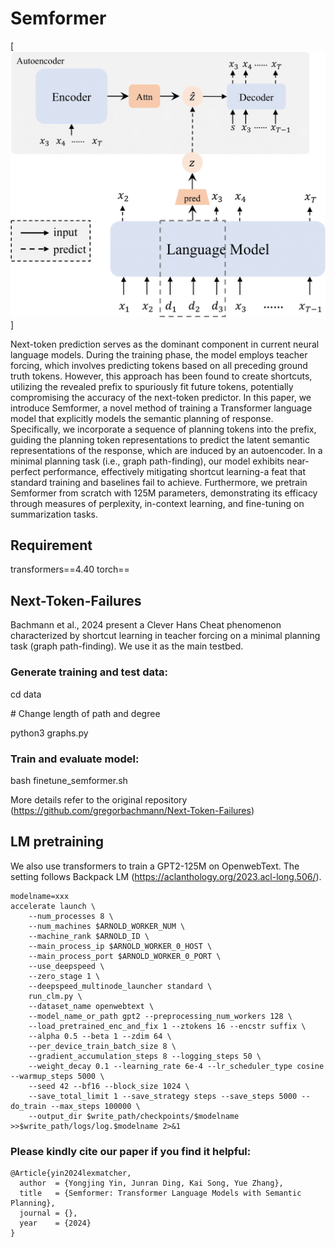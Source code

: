 # Semformer

[![Sem](model-1.png)]


Next-token prediction serves as the dominant component in current neural language models. During the training phase, the model employs teacher forcing, which involves predicting tokens based on all preceding ground truth tokens. However, this approach has been found to create shortcuts, utilizing the revealed prefix to spuriously fit future tokens, potentially compromising the accuracy of the next-token predictor. In this paper, we introduce Semformer, a novel method of training a Transformer language model that explicitly models the semantic planning of response. Specifically, we incorporate a sequence of planning tokens into the prefix, guiding the planning token representations to predict the latent semantic representations of the response, which are induced by an autoencoder. In a minimal planning task (i.e., graph path-finding), our model exhibits near-perfect performance, effectively mitigating shortcut learning-a feat that standard training and baselines fail to achieve. Furthermore, we pretrain Semformer from scratch with 125M parameters, demonstrating its efficacy through measures of perplexity, in-context learning, and fine-tuning on summarization tasks.

## Requirement
transformers==4.40
torch==

## Next-Token-Failures

Bachmann et al., 2024 present a Clever Hans Cheat phenomenon characterized by shortcut learning in teacher forcing on a minimal planning task (graph path-finding). We use it as the main testbed.

### Generate training and test data:

cd data

\# Change length of path and degree

python3 graphs.py

### Train and evaluate model: 

bash finetune_semformer.sh

More details refer to the original repository (https://github.com/gregorbachmann/Next-Token-Failures)

## LM pretraining

We also use transformers to train a GPT2-125M on OpenwebText. The setting follows Backpack LM (https://aclanthology.org/2023.acl-long.506/).

```
modelname=xxx
accelerate launch \
    --num_processes 8 \
    --num_machines $ARNOLD_WORKER_NUM \
    --machine_rank $ARNOLD_ID \
    --main_process_ip $ARNOLD_WORKER_0_HOST \
    --main_process_port $ARNOLD_WORKER_0_PORT \
    --use_deepspeed \
    --zero_stage 1 \
    --deepspeed_multinode_launcher standard \
    run_clm.py \
    --dataset_name openwebtext \
    --model_name_or_path gpt2 --preprocessing_num_workers 128 \
    --load_pretrained_enc_and_fix 1 --ztokens 16 --encstr suffix \
    --alpha 0.5 --beta 1 --zdim 64 \
    --per_device_train_batch_size 8 \
    --gradient_accumulation_steps 8 --logging_steps 50 \
    --weight_decay 0.1 --learning_rate 6e-4 --lr_scheduler_type cosine --warmup_steps 5000 \
    --seed 42 --bf16 --block_size 1024 \
    --save_total_limit 1 --save_strategy steps --save_steps 5000 --do_train --max_steps 100000 \
    --output_dir $write_path/checkpoints/$modelname >>$write_path/logs/log.$modelname 2>&1
```


### Please kindly cite our paper if you find it helpful:
```
@Article{yin2024lexmatcher,
  author  = {Yongjing Yin, Junran Ding, Kai Song, Yue Zhang},
  title   = {Semformer: Transformer Language Models with Semantic Planning},
  journal = {},
  year    = {2024}
}
```

